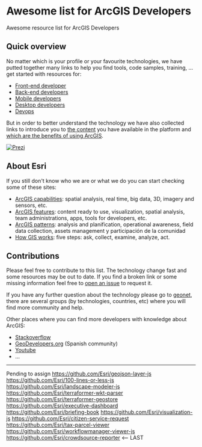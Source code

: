 # Awesome list for ArcGIS Developers
Awesome resource list for ArcGIS Developers

## Quick overview
No matter which is your profile or your favourite technologies, we have putted together many links to help you find tools, code samples, training, ... get started with resources for:
* [Front-end developer](front-end/)
* [Back-end developers](back-end)
* [Mobile developers](mobile)
* [Desktop developers](desktop)
* [Devops](devops)

But in order to better understand the technology we have also collected links to introduce you to [the content]() you have available in the platform and [which are the benefits of using ArcGIS](arcgis).

[![Prezi](https://0701.static.prezi.com/preview/v2/5zt6hpkimmdhkmg4p6yk5cpeuh6jc3sachvcdoaizecfr3dnitcq_3_0.png?fallback_with_redirect=false)](https://prezi.com/plj9jjmhl4bv/arcgis-developers-tecnologies-resources/)

## About Esri
If you still don't know who we are or what we do you can start checking some of these sites:
* [ArcGIS capabilities](http://www.esri.com/software/arcgis/capabilities): spatial analysis, real time, big data, 3D, imagery and sensors, etc.
* [ArcGIS features](http://www.arcgis.com/features/features.html): content ready to use, visualization, spatial analysis, team administrations, apps, tools for developers, etc.
* [ArcGIS patterns](http://www.esri.com/software/arcgis/patterns): analysis and planification, operational awareness, field data collection, assets management y participación de la comunidad
* [How GIS works](http://www.esri.com/what-is-gis/howgisworks): five steps: ask, collect, examine, analyze, act.

## Contributions
Please feel free to contribute to this list. The technology change fast and
some resources may be out to date. If you find a broken link or some missing
information feel free to [open an issue]() to request it.

If you have any further question about the technology please go to [geonet](..), there
are several groups (by technologies, countries, etc) where you will find more
community and help.

Other places where you can find more developers with knowledge about ArcGIS:
* [Stackoverflow]()
* [GeoDevelopers.org](http://geodevelopers.org/community/) (Spanish community)
* [Youtube]()
* ...





---
Pending to assign
https://github.com/Esri/geojson-layer-js
https://github.com/Esri/100-lines-or-less-js
https://github.com/Esri/landscape-modeler-js
https://github.com/Esri/terraformer-wkt-parser
https://github.com/Esri/terraformer-geostore
https://github.com/Esri/executive-dashboard
https://github.com/Esri/briefing-book
https://github.com/Esri/visualization-js
https://github.com/Esri/citizen-service-request
https://github.com/Esri/tax-parcel-viewer
https://github.com/Esri/workflowmanager-viewer-js
https://github.com/Esri/crowdsource-reporter <-- LAST
